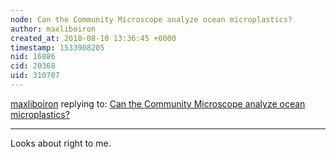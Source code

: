 ```yaml
---
node: Can the Community Microscope analyze ocean microplastics?
author: maxliboiron
created_at: 2018-08-10 13:36:45 +0000
timestamp: 1533908205
nid: 16886
cid: 20368
uid: 310707
---
```




[maxliboiron](../profile/maxliboiron) replying to: [Can the Community Microscope analyze ocean microplastics?](../notes/jiteovien/08-08-2018/can-the-community-microscope-analyze-ocean-microplastics)

----
Looks about right to me. 